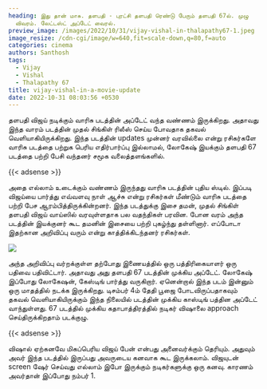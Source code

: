 ```yaml
---
heading: இது தான் மாசு. தளபதி - புரட்சி தளபதி ரெண்டு பேரும் தளபதி 67ல். முழு
  விவரம். லேட்டஸ்ட் அப்டேட் வைரல்.
preview_image: /images/2022/10/31/vijay-vishal-in-thalapathy67-1.jpeg
image_resize: /cdn-cgi/image/w=640,fit=scale-down,q=80,f=auto
categories: cinema
authors: Santhosh
tags:
  - Vijay
  - Vishal
  - Thalapathy 67
title: vijay-vishal-in-a-movie-update
date: 2022-10-31 08:03:56 +0530
---
```

தளபதி விஜய் நடிக்கும் வாரிசு படத்தின் அப்டேட் வந்த வண்ணம் இருக்கிறது. அதாவது இந்த வாரம் படத்தின் முதல் சிங்கிள் ரிலீஸ் செய்ய போவதாக தகவல் வெளியாகியிருக்கிறது. இந்த படத்தின் updates முன்னர் வரவில்லை என்று ரசிகர்களே வாரிசு படத்தை பற்றுக பெரிய எதிர்பார்ப்பு இல்லாமல், லோகேஷ் இயக்கும் தளபதி 67 படத்தை பற்றி பேசி வந்தனர் சமூக வலைத்தளங்களில்.

{{< adsense >}}

அதை எல்லாம் உடைக்கும் வண்ணம் இருந்தது வாரிசு படத்தின் புதிய ஸ்டில். இப்படி விஜய்யை பார்த்து எவ்வளவு நாள் ஆச்சு என்று ரசிகர்கள் மீண்டும் வாரிசு படத்தை பற்றி பேச ஆரம்பித்திருக்கின்றனர். இந்த படத்துக்கு இசை தமன், முதல் சிங்கிள் தளபதி விஜய் வாய்ஸில் வரவுள்ளதாக பல வதந்திகள் பரவின. போன வரம் அந்த படத்தின் இயக்குனர் கூட தமனின் இசையை பற்றி புகழ்ந்து தள்ளினார். எப்போடா இதற்கான அறிவிப்பு வரும் என்று காத்திக்கிடந்தனர் ரசிகர்கள்.

![](/images/2022/10/31/vijay-vishal-in-thalapathy67.jpeg)

அந்த அறிவிப்பு வர்றக்குள்ள தற்போது இணையத்தில் ஒரு பத்திரிகையாளர் ஒரு பதிவை பதிவிட்டார். அதாவது அது தளபதி 67 படத்தின் முக்கிய அப்டேட். லோகேஷ் இப்போது லோகேஷன், கேஸ்டிங் பார்த்து வருகிறார். ஏனென்றால் இந்த படம் இன்னும் ஒரு மாதத்தில் நடக்க இருக்கிறது. டிசம்பர் 4ம் தேதி பூஜை போடவிருப்பதாகவும் தகவல் வெளியாகியிருக்கும் இந்த நிலையில் படத்தின் முக்கிய காஸ்டிங் பத்தின அப்டேட் வாந்துள்ளது. 67 படத்தில் முக்கிய கதாபாத்திரத்தில் நடிகர் விஷாலை approach செய்திருக்கிறதாம் படக்குழு.

{{< adsense >}}

விஷால் ஏற்கனவே மிகப்பெரிய விஜய் பேன் என்பது அனைவர்க்கும் தெரியும். அதுவும் அவர் இந்த படத்தில் இருப்பது அவருடைய கனவாக கூட இருக்கலாம். விஜயுடன் screen ஷேர் செய்வது எல்லாம் இபோ இருக்கும் நடிகர்களுக்கு ஒரு கனவு. காரணம் அவர்தான் இப்போது நம்பர் 1.